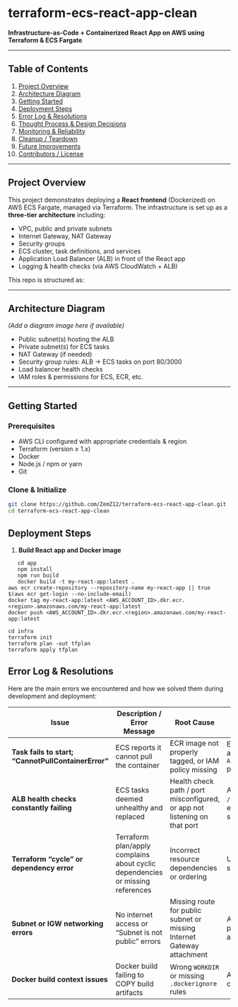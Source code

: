 # terraform-ecs-react-app-clean

**Infrastructure-as-Code + Containerized React App on AWS using Terraform & ECS Fargate**

---

## Table of Contents

1. [Project Overview](#project-overview)  
2. [Architecture Diagram](#architecture-diagram)  
3. [Getting Started](#getting-started)  
4. [Deployment Steps](#deployment-steps)  
5. [Error Log & Resolutions](#error-log--resolutions)  
6. [Thought Process & Design Decisions](#thought-process--design-decisions)  
7. [Monitoring & Reliability](#monitoring--reliability)  
8. [Cleanup / Teardown](#cleanup--teardown)  
9. [Future Improvements](#future-improvements)  
10. [Contributors / License](#contributors--license)

---

## Project Overview

This project demonstrates deploying a **React frontend** (Dockerized) on AWS ECS Fargate, managed via Terraform. The infrastructure is set up as a **three-tier architecture** including:

- VPC, public and private subnets  
- Internet Gateway, NAT Gateway  
- Security groups  
- ECS cluster, task definitions, and services  
- Application Load Balancer (ALB) in front of the React app  
- Logging & health checks (via AWS CloudWatch + ALB)  

This repo is structured as:


---

## Architecture Diagram

*(Add a diagram image here if available)*

- Public subnet(s) hosting the ALB  
- Private subnet(s) for ECS tasks  
- NAT Gateway (if needed)  
- Security group rules: ALB → ECS tasks on port 80/3000  
- Load balancer health checks  
- IAM roles & permissions for ECS, ECR, etc.

---

## Getting Started

### Prerequisites

- AWS CLI configured with appropriate credentials & region  
- Terraform (version ≥ 1.x)  
- Docker  
- Node.js / npm or yarn  
- Git  

### Clone & Initialize
```bash
git clone https://github.com/ZemZ12/terraform-ecs-react-app-clean.git
cd terraform-ecs-react-app-clean
```

## Deployment Steps

1. **Build React app and Docker image**
```
   cd app
   npm install
   npm run build
   docker build -t my-react-app:latest .
aws ecr create-repository --repository-name my-react-app || true
$(aws ecr get-login --no-include-email)
docker tag my-react-app:latest <AWS_ACCOUNT_ID>.dkr.ecr.<region>.amazonaws.com/my-react-app:latest
docker push <AWS_ACCOUNT_ID>.dkr.ecr.<region>.amazonaws.com/my-react-app:latest

cd infra
terraform init
terraform plan -out tfplan
terraform apply tfplan
```

## Error Log & Resolutions

Here are the main errors we encountered and how we solved them during development and deployment:

| Issue | Description / Error Message | Root Cause | Fix / Resolution |
|---|---|---|---|
| **Task fails to start; “CannotPullContainerError”** | ECS reports it cannot pull the container | ECR image not properly tagged, or IAM policy missing | Ensure correct ECR URI tag, and attach `AmazonEC2ContainerRegistryReadOnly` permission to the task execution role |
| **ALB health checks constantly failing** | ECS tasks deemed unhealthy and replaced | Health check path / port misconfigured, or app not listening on that port | Adjust ALB health check path (e.g. `/`) and port to match container’s exposed port; confirm container’s server startup |
| **Terraform “cycle” or dependency error** | Terraform plan/apply complains about cyclic dependencies or missing references | Incorrect resource dependencies or ordering | Use `depends_on` or refactor modules so dependencies are explicit |
| **Subnet or IGW networking errors** | No internet access or “Subnet is not public” errors | Missing route for public subnet or missing Internet Gateway attachment | Add proper `route_table` entries to public subnets, ensure IGW is attached |
| **Docker build context issues** | Docker build failing to COPY build artifacts | Wrong `WORKDIR` or missing `.dockerignore` rules | Adjust Dockerfile COPY paths and confirm context |




